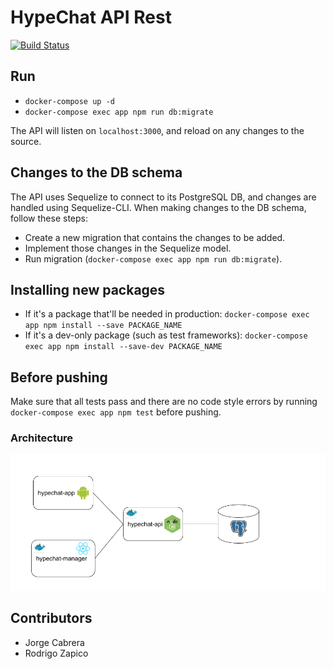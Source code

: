 # HypeChat API Rest

[![Build Status](https://travis-ci.com/jorgejcabrera/HypeChat.svg?branch=master)](https://travis-ci.com/jorgejcabrera/HypeChat)

## Run
* `docker-compose up -d`
* `docker-compose exec app npm run db:migrate`

The API will listen on `localhost:3000`, and reload on any changes to the source.

## Changes to the DB schema
The API uses Sequelize to connect to its PostgreSQL DB, and changes are handled using Sequelize-CLI. When making changes to the DB schema, follow these steps:

* Create a new migration that contains the changes to be added.
* Implement those changes in the Sequelize model.
* Run migration (`docker-compose exec app npm run db:migrate`).

## Installing new packages
* If it's a package that'll be needed in production: `docker-compose exec app npm install --save PACKAGE_NAME`
* If it's a dev-only package (such as test frameworks): `docker-compose exec app npm install --save-dev PACKAGE_NAME`

## Before pushing
Make sure that all tests pass and there are no code style errors by running `docker-compose exec app npm test` before pushing.

### Architecture
![alt text](https://github.com/jorgejcabrera/HypeChat/blob/login/api/img/hypechat-arquitecture.png)

## Contributors
- Jorge Cabrera
- Rodrigo Zapico
